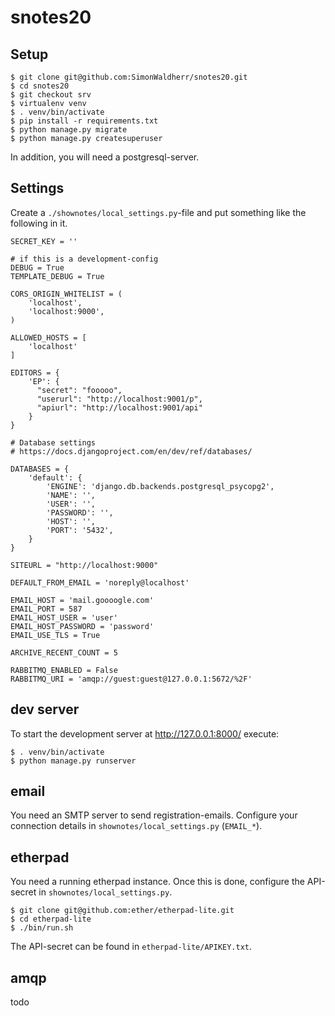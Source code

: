 # snotes20

## Setup
```
$ git clone git@github.com:SimonWaldherr/snotes20.git
$ cd snotes20
$ git checkout srv
$ virtualenv venv
$ . venv/bin/activate
$ pip install -r requirements.txt
$ python manage.py migrate
$ python manage.py createsuperuser
```

In addition, you will need a postgresql-server.

## Settings
Create a `./shownotes/local_settings.py`-file and put something like the following in it.
```
SECRET_KEY = ''

# if this is a development-config
DEBUG = True
TEMPLATE_DEBUG = True

CORS_ORIGIN_WHITELIST = (
    'localhost',
    'localhost:9000',
)

ALLOWED_HOSTS = [
    'localhost'
]

EDITORS = {
    'EP': {
      "secret": "fooooo",
      "userurl": "http://localhost:9001/p",
      "apiurl": "http://localhost:9001/api"
    }
}

# Database settings
# https://docs.djangoproject.com/en/dev/ref/databases/

DATABASES = {
    'default': {
        'ENGINE': 'django.db.backends.postgresql_psycopg2',
        'NAME': '',
        'USER': '',
        'PASSWORD': '',
        'HOST': '',
        'PORT': '5432',
    }
}

SITEURL = "http://localhost:9000"

DEFAULT_FROM_EMAIL = 'noreply@localhost'

EMAIL_HOST = 'mail.goooogle.com'
EMAIL_PORT = 587
EMAIL_HOST_USER = 'user'
EMAIL_HOST_PASSWORD = 'password'
EMAIL_USE_TLS = True

ARCHIVE_RECENT_COUNT = 5

RABBITMQ_ENABLED = False
RABBITMQ_URI = 'amqp://guest:guest@127.0.0.1:5672/%2F'
```

## dev server
To start the development server at http://127.0.0.1:8000/ execute:
```
$ . venv/bin/activate
$ python manage.py runserver
```

## email
You need an SMTP server to send registration-emails. Configure your connection details in `shownotes/local_settings.py` (`EMAIL_*`).

## etherpad
You need a running etherpad instance. Once this is done, configure the API-secret in `shownotes/local_settings.py`.

```
$ git clone git@github.com:ether/etherpad-lite.git
$ cd etherpad-lite
$ ./bin/run.sh
```

The API-secret can be found in `etherpad-lite/APIKEY.txt`.

## amqp
todo
